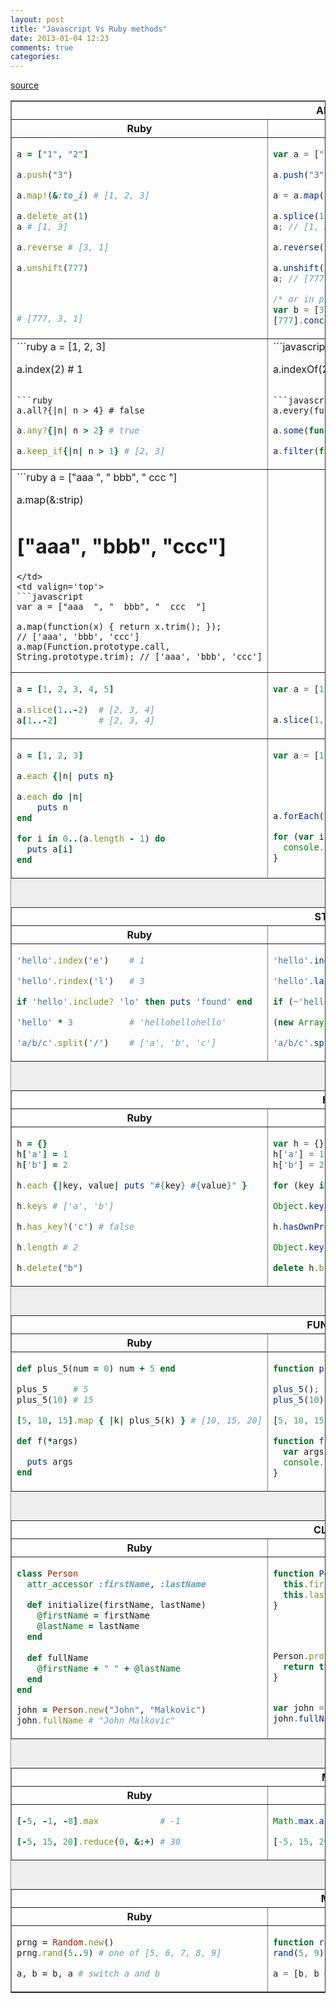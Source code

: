 ```yaml
---
layout: post
title: "Javascript Vs Ruby methods"
date: 2013-01-04 12:23
comments: true
categories: 
---
```

[source](http://agentcooper.github.com/js-ruby-comparison/)

<table width=100% border="1px" valign='top'>
<tr><th colspan='2'>ARRAYS</th></tr>
<tr><th>Ruby</th><th>Javascript</th></tr>
<tr>
<td valign='top'>

```ruby
a = ["1", "2"]

a.push("3")
```

```ruby
a.map!(&:to_i) # [1, 2, 3]
```

```ruby
a.delete_at(1)
a # [1, 3]
```

```ruby
a.reverse # [3, 1]
```

```ruby
a.unshift(777) 




# [777, 3, 1]
```
</td>
<td valign='top'>

```javascript
var a = ["1", "2"];

a.push("3");
```

```javascript
a = a.map(function(n) { return parseInt(n, 10); });
```

```javascript
a.splice(1, 1 /* how much */);
a; // [1, 3]
```

```javascript
a.reverse() // [3, 1]
```

```javascript
a.unshift(777); // 777
a; // [777, 3, 1]

/* or in place: */ 
var b = [3, 1];
[777].concat(b); // [777, 3, 1]
```
</td>

</tr>
<tr>
<td valign='top'>
```ruby
a = [1, 2, 3]

a.index(2) # 1 
```

```ruby
a.all?{|n| n > 4} # false
```

```ruby
a.any?{|n| n > 2} # true
```

```ruby
a.keep_if{|n| n > 1} # [2, 3]
```

</td>
<td valign='top'>
```javascript
var a = [1, 2, 3];

a.indexOf(2); // 1
```

```javascript
a.every(function(n) { return n > 4; }); // false
```

```javascript
a.some(function(n) { return n > 2; });  // true
```

```javascript
a.filter(function(n) { return n > 1;}); // [2, 3]
```
</td>
</tr>
<tr>
<td valign='top'>
```ruby
a = ["aaa  ", "  bbb", "  ccc  "]

a.map(&:strip) 
# ["aaa", "bbb", "ccc"]
```
</td>
<td valign='top'>
```javascript
var a = ["aaa  ", "  bbb", "  ccc  "]

a.map(function(x) { return x.trim(); });               // ['aaa', 'bbb', 'ccc']
a.map(Function.prototype.call, String.prototype.trim); // ['aaa', 'bbb', 'ccc']
```
</td>
</tr>

<tr>
<td valign='top'>

```ruby
a = [1, 2, 3, 4, 5]

a.slice(1..-2)  # [2, 3, 4]
a[1..-2]        # [2, 3, 4]
```

</td>
<td valign='top'>

```javascript
var a = [1, 2, 3, 4, 5];


a.slice(1, -1); // [2, 3, 4]
```

</td>
</tr>

<tr>
<td valign='top'>

```ruby
a = [1, 2, 3]

a.each {|n| puts n}

a.each do |n|
    puts n
end
```

```ruby
for i in 0..(a.length - 1) do
  puts a[i]
end
```

</td>
<td valign='top'>

```javascript
var a = [1, 2, 3];





a.forEach(function(n) { console.log(n); })
```

```javascript
for (var i = 0; i < a.length; i++) {
  console.log(a[i]);
}
```

</td>
</tr>

<tr><td colspan=2 style="border-left: 0px;border-right: 0px; background: #EEE"><br><br></td></tr>

<tr><th colspan='2'>STRINGS</th></tr>
<tr><th>Ruby</th><th>Javascript</th></tr>

<tr>
<td valign='top'>

```ruby
'hello'.index('e')    # 1
```

```ruby
'hello'.rindex('l')   # 3
```

```ruby
if 'hello'.include? 'lo' then puts 'found' end
```

```ruby
'hello' * 3           # 'hellohellohello'
```

```ruby
'a/b/c'.split('/')    # ['a', 'b', 'c']
```

</td>
<td valign='top'>

```javascript
'hello'.indexOf('e')             // 1
```

```javascript
'hello'.lastIndexOf('l')         // 3
```

```javascript
if (~'hello'.indexOf('lo')) { console.log('found'); }
```

```javascript
(new Array(3 + 1)).join('hello') // 'hellohellohello'
```

```javascript
'a/b/c'.split('/')               // ['a', 'b', 'c']
```

</td>
</tr>

<tr><td colspan=2 style="border-left: 0px;border-right: 0px; background: #EEE"><br><br></td></tr>

<tr><th colspan='2'>HASH</th></tr>
<tr><th>Ruby</th><th>Javascript</th></tr>

<tr>
<td valign='top'>

```ruby
h = {}
h['a'] = 1
h['b'] = 2

h.each {|key, value| puts "#{key} #{value}" }
```

```ruby
h.keys # ['a', 'b']
```

```ruby
h.has_key?('c') # false
```

```ruby
h.length # 2
```

```ruby
h.delete("b")
```

</td>
<td valign='top'>

```javascript
var h = {};
h['a'] = 1;
h['b'] = 2;

for (key in h) { console.log(key, h[key]); }
```

```javascript
Object.keys(h); // ['a', 'b']
```

```javascript
h.hasOwnProperty('c') // false
```

```javascript
Object.keys(h).length // 2
```

```javascript
delete h.b
```

</td>
</tr>

<tr><td colspan=2 style="border-left: 0px;border-right: 0px; background: #EEE"><br><br></td></tr>

<tr><th colspan='2'>FUNCTIONS</th></tr>
<tr><th>Ruby</th><th>Javascript</th></tr>

<tr>
<td valign='top'>

```ruby
def plus_5(num = 0) num + 5 end

plus_5     # 5
plus_5(10) # 15

[5, 10, 15].map { |k| plus_5(k) } # [10, 15, 20]
```

```ruby
def f(*args)

  puts args
end
```
</td>
<td valign='top'>

```javascript
function plus_5(num) { return (num || 0) + 5; }

plus_5();   // 5
plus_5(10); // 15

[5, 10, 15].map(plus_5); // [10, 15, 20]
```

```javascript
function f() {
  var args = Array.prototype.slice.call(arguments);
  console.log(args);
}
```
</td>
</tr>


<tr><td colspan=2 style="border-left: 0px;border-right: 0px; background: #EEE"><br><br></td></tr>

<tr><th colspan='2'>CLASSES</th></tr>
<tr><th>Ruby</th><th>Javascript</th></tr>

<tr>
<td valign='top'>

```ruby
class Person
  attr_accessor :firstName, :lastName

  def initialize(firstName, lastName)
    @firstName = firstName
    @lastName = lastName
  end
  
  def fullName
    @firstName + " " + @lastName
  end
end

john = Person.new("John", "Malkovic")
john.fullName # "John Malkovic"
```

</td>
<td valign='top'>

```javascript
function Person(firstName, lastName) {
  this.firstName = firstName;
  this.lastName = lastName;
}




Person.prototype.fullName = function() {
  return this.firstName + " " + this.lastName;
}


var john = new Person("John", "Malkovic");
john.fullName(); // "John Malkovic"
```

</td>
</tr>

<tr><td colspan=2 style="border-left: 0px;border-right: 0px; background: #EEE"><br><br></td></tr>

<tr><th colspan='2'>MATH</th></tr>
<tr><th>Ruby</th><th>Javascript</th></tr>

<tr>
<td valign='top'>

```ruby
[-5, -1, -8].max            # -1
```

```ruby
[-5, 15, 20].reduce(0, &:+) # 30
```

</td>
<td valign='top'>

```javascript
Math.max.apply(null, [-5, -1, -8]) // -1
```

```javascript
[-5, 15, 20].reduce(function(sum, value) { return sum + value; }, 0) // 30
```

</td>
</tr>

<tr><td colspan=2 style="border-left: 0px;border-right: 0px; background: #EEE"><br><br></td></tr>

<tr><th colspan='2'>MISC..</th></tr>
<tr><th>Ruby</th><th>Javascript</th></tr>

<tr>
<td valign='top'>

```ruby
prng = Random.new()
prng.rand(5..9) # one of [5, 6, 7, 8, 9]
```

```ruby
a, b = b, a # switch a and b
```

</td>
<td valign='top'>

```javascript
function rand(a, b) { return Math.floor(Math.random() * (b - a + 1) + a); }
rand(5, 9); // one of [5, 6, 7, 8, 9]
```

```javascript
a = [b, b = a][0]
```

</td>
</tr>

</table>
